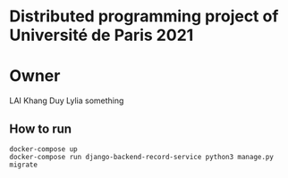 # Distributed programming project of Université de Paris 2021

# Owner
LAI Khang Duy
Lylia something

## How to run
```
docker-compose up
docker-compose run django-backend-record-service python3 manage.py migrate
```